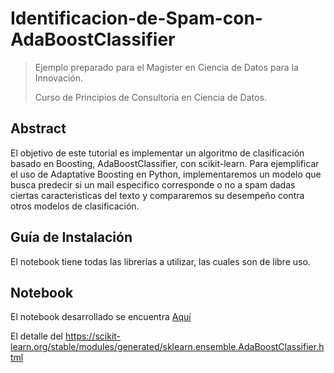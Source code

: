 # Identificacion-de-Spam-con-AdaBoostClassifier

> Ejemplo preparado para el Magister en Ciencia de Datos para la Innovación.
>
> Curso de Principios de Consultoría en Ciencia de Datos.


## Abstract

El objetivo de este tutorial es implementar un algoritmo de clasificación basado en Boosting, AdaBoostClassifier, con scikit-learn. 
Para ejemplificar el uso de Adaptative Boosting en Python, implementaremos un modelo que busca predecir si un mail especifico corresponde o no a spam dadas ciertas caracteristicas del texto y compararemos su desempeño contra otros modelos de clasificación.

## Guía de Instalación

El notebook tiene todas las librerías a utilizar, las cuales son de libre uso. 

## Notebook

El notebook desarrollado se encuentra [Aquí](./advanced_solutions.ipynb)

El detalle del https://scikit-learn.org/stable/modules/generated/sklearn.ensemble.AdaBoostClassifier.html

